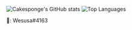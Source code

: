![Cakesponge's GitHub stats](https://github-readme-stats.vercel.app/api?username=cakesponge&show_icons=true&bg_color=320,#e46248,#904e95)
![Top Languages](https://github-readme-stats.vercel.app/api/top-langs/?username=cakesponge&layout=compact&count_private=true&show_icons=true&theme=tokyonight&hide_border=true)

📝: Wesusa#4163
